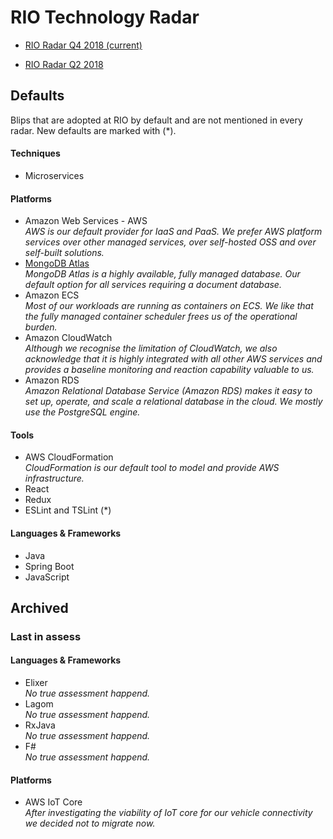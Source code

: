 # RIO Technology Radar

* [RIO Radar Q4 2018 (current)](https://radar.thoughtworks.com/?sheetId=https%3A%2F%2Fdocs.google.com%2Fspreadsheets%2Fd%2F1w4OgqpVAIADD3vXvMvq5n5F5q7w6_rspVgqmJVy5xGc%2Fedit%23gid%3D0)

* [RIO Radar Q2 2018](https://radar.thoughtworks.com/?sheetId=https%3A%2F%2Fdocs.google.com%2Fspreadsheets%2Fd%2F1H1VBSc3Q0KYMExvtq9D_Fwl3BCdr4T9CUb4HHjov8xY%2Fedit%23gid%3D0)


## Defaults
Blips that are adopted at RIO by default and are not mentioned in every radar. New defaults are marked with (*).

#### Techniques
* Microservices

#### Platforms
* Amazon Web Services - AWS
*<br/>AWS is our default provider for IaaS and PaaS. We prefer AWS platform services over other managed services, over self-hosted OSS and over self-built solutions.*
* [MongoDB Atlas](https://www.mongodb.com/cloud/atlas)
*<br/>MongoDB Atlas is a highly available, fully managed database. Our default option for all services requiring a document database.*
* Amazon ECS
*<br/>Most of our workloads are running as containers on ECS. We like that the fully managed container scheduler frees us of the operational burden.*   
* Amazon CloudWatch
*<br/>Although we recognise the limitation of CloudWatch, we also acknowledge that it is highly integrated with all other AWS services and provides a baseline monitoring and reaction capability valuable to us.* 
* Amazon RDS
*<br/>Amazon Relational Database Service (Amazon RDS) makes it easy to set up, operate, and scale a relational database in the cloud. We mostly use the PostgreSQL engine.*

#### Tools
* AWS CloudFormation
*<br/>CloudFormation is our default tool to model and provide AWS infrastructure.*
* React
* Redux
* ESLint and TSLint (*)

#### Languages & Frameworks
* Java
* Spring Boot
* JavaScript

## Archived

### Last in assess

#### Languages & Frameworks
* Elixer
*<br/>No true assessment happend.*
* Lagom
*<br/>No true assessment happend.*
* RxJava
*<br/>No true assessment happend.*
* F#
*<br/>No true assessment happend.*

#### Platforms
* AWS IoT Core
*<br/>After investigating the viability of IoT core for our vehicle connectivity we decided not to migrate now.*

